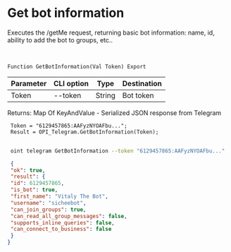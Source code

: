 ﻿---
sidebar_position: 1
---

# Get bot information
 Executes the /getMe request, returning basic bot information: name, id, ability to add the bot to groups, etc..


<br/>


`Function GetBotInformation(Val Token) Export`

 | Parameter | CLI option | Type | Destination |
 |-|-|-|-|
 | Token | --token | String | Bot token |

 
 Returns: Map Of KeyAndValue - Serialized JSON response from Telegram





```bsl title="Code example"
 Token = "6129457865:AAFyzNYOAFbu...";
 Result = OPI_Telegram.GetBotInformation(Token);
```
	


```sh title="CLI command example"
 
 oint telegram GetBotInformation --token "6129457865:AAFyzNYOAFbu..."

```

```json title="Result"
 {
 "ok": true,
 "result": {
 "id": 6129457865,
 "is_bot": true,
 "first_name": "Vitaly The Bot",
 "username": "sicheebot",
 "can_join_groups": true,
 "can_read_all_group_messages": false,
 "supports_inline_queries": false,
 "can_connect_to_business": false
 }
}
```

